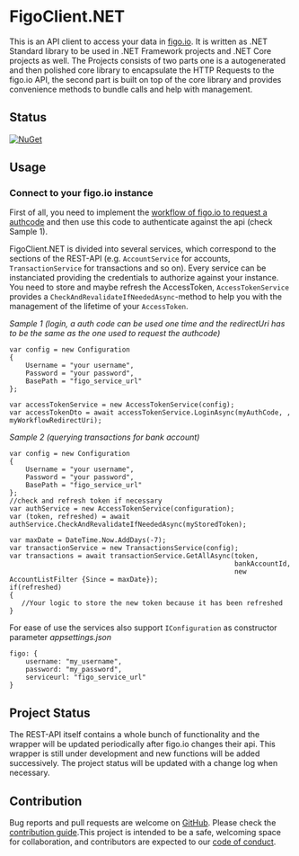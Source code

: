 ﻿# FigoClient.NET

This is an API client to access your data in [figo.io](https://www.figo.io/). It is written as .NET Standard library to be used in .NET Framework projects and .NET Core projects as well. 
The Projects consists of two parts one is a autogenerated and then polished core library to encapsulate the HTTP Requests to the figo.io API, the second part is built on top of the core library and provides convenience methods to bundle calls and help with management.

## Status
[![NuGet](https://img.shields.io/nuget/dt/Figo.Client.svg)](https://www.nuget.org/packages/Figo.Client)

## Usage

### Connect to your figo.io instance

First of all, you need to implement the [workflow of figo.io to request a authcode](http://docs.figo.io/regshield/ongoing-ais.html#section/Introduction/Connecting-a-financial-source) and then use this code to authenticate against the api (check Sample 1).

FigoClient.NET is divided into several services, which correspond to the sections of the REST-API (e.g. `AccountService` for accounts, `TransactionService` for transactions and so on). 
Every service can be instanciated providing the credentials to authorize against your instance. 
You need to store and maybe refresh the AccessToken, `AccessTokenService` provides a `CheckAndRevalidateIfNeededAsync`-method to help you with the management of the lifetime of your `AccessToken`.
 
*Sample 1 (login, a auth code can be used one time and the redirectUri has to be the same as the one used to request the authcode)*
```
var config = new Configuration
{
    Username = "your username",
    Password = "your password",
    BasePath = "figo_service_url" 
};

var accessTokenService = new AccessTokenService(config);
var accessTokenDto = await accessTokenService.LoginAsync(myAuthCode, , myWorkflowRedirectUri);
```

*Sample 2 (querying transactions for bank account)*
```
var config = new Configuration
{
    Username = "your username",
    Password = "your password",
    BasePath = "figo_service_url" 
};
//check and refresh token if necessary
var authService = new AccessTokenService(configuration);
var (token, refreshed) = await authService.CheckAndRevalidateIfNeededAsync(myStoredToken);

var maxDate = DateTime.Now.AddDays(-7);
var transactionService = new TransactionsService(config);
var transactions = await transactionService.GetAllAsync(token,
                                                        bankAccountId,
                                                        new AccountListFilter {Since = maxDate});
if(refreshed)
{
   //Your logic to store the new token because it has been refreshed
}
```

For ease of use the services also support `IConfiguration` as constructor parameter
*appsettings.json*
```
figo: {
    username: "my_username",
    password: "my_password",
    serviceurl: "figo_service_url"
}
```

## Project Status

The REST-API itself contains a whole bunch of functionality and the wrapper will be updated periodically after figo.io changes their api. This wrapper is still under development and new functions will be added 
successively. The project status will be updated with a change log when necessary.

## Contribution

Bug reports and pull requests are welcome on [GitHub](https://github.com/DevelappersGmbH/figo-client-net). Please check the [contribution guide](CONTRIBUTING.MD).This project is intended to be a safe, welcoming space for collaboration, and contributors are expected to our [code of conduct](CODE_OF_CONDUCT.md).
